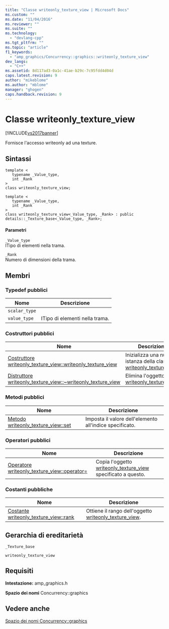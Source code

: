 ```yaml
---
title: "Classe writeonly_texture_view | Microsoft Docs"
ms.custom: ""
ms.date: "11/04/2016"
ms.reviewer: ""
ms.suite: ""
ms.technology: 
  - "devlang-cpp"
ms.tgt_pltfrm: ""
ms.topic: "article"
f1_keywords: 
  - "amp_graphics/Concurrency::graphics::writeonly_texture_view"
dev_langs: 
  - "C++"
ms.assetid: 8d117ad3-0a1c-41ae-b29c-7c95fdd4d04d
caps.latest.revision: 9
author: "mikeblome"
ms.author: "mblome"
manager: "ghogen"
caps.handback.revision: 9
---
```

# Classe writeonly_texture_view
[!INCLUDE[vs2017banner](../../../assembler/inline/includes/vs2017banner.md)]

Fornisce l'accesso writeonly ad una texture.  
  
## Sintassi  
  
```  
template <  
   typename _Value_type,  
   int _Rank  
>  
class writeonly_texture_view;  
  
template <  
   typename _Value_type,  
   int _Rank  
>  
class writeonly_texture_view<_Value_type, _Rank> : public details::_Texture_base<_Value_type, _Rank>;  
```  
  
#### Parametri  
 `_Value_type`  
 ITipo di elementi nella trama.  
  
 `_Rank`  
 Numero di dimensioni della trama.  
  
## Membri  
  
### Typedef pubblici  
  
|Nome|Descrizione|  
|----------|-----------------|  
|`scalar_type`||  
|`value_type`|ITipo di elementi nella trama.|  
  
### Costruttori pubblici  
  
|Nome|Descrizione|  
|----------|-----------------|  
|[Costruttore writeonly\_texture\_view::writeonly\_texture\_view](../Topic/writeonly_texture_view::writeonly_texture_view%20Constructor.md)|Inizializza una nuova istanza della classe [writeonly\_texture\_view](../../../parallel/amp/reference/writeonly-texture-view-class.md).|  
|[Distruttore writeonly\_texture\_view::~writeonly\_texture\_view](../Topic/writeonly_texture_view::~writeonly_texture_view%20Destructor.md)|Elimina l'oggetto [writeonly\_texture\_view](../../../parallel/amp/reference/writeonly-texture-view-class.md).|  
  
### Metodi pubblici  
  
|Nome|Descrizione|  
|----------|-----------------|  
|[Metodo writeonly\_texture\_view::set](../Topic/writeonly_texture_view::set%20Method.md)|Imposta il valore dell'elemento all'indice specificato.|  
  
### Operatori pubblici  
  
|Nome|Descrizione|  
|----------|-----------------|  
|[Operatore writeonly\_texture\_view::operator\=](../Topic/writeonly_texture_view::operator=%20Operator.md)|Copia l'oggetto [writeonly\_texture\_view](../../../parallel/amp/reference/writeonly-texture-view-class.md) specificato a questo.|  
  
### Costanti pubbliche  
  
|Nome|Descrizione|  
|----------|-----------------|  
|[Costante writeonly\_texture\_view::rank](../Topic/writeonly_texture_view::rank%20Constant.md)|Ottiene il rango dell'oggetto [writeonly\_texture\_view](../../../parallel/amp/reference/writeonly-texture-view-class.md).|  
  
## Gerarchia di ereditarietà  
 `_Texture_base`  
  
 `writeonly_texture_view`  
  
## Requisiti  
 **Intestazione:** amp\_graphics.h  
  
 **Spazio dei nomi** Concurrency::graphics  
  
## Vedere anche  
 [Spazio dei nomi Concurrency::graphics](../../../parallel/amp/reference/concurrency-graphics-namespace.md)